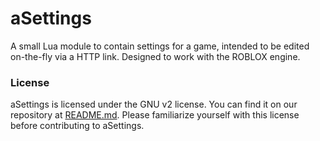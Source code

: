# aSettings
A small Lua module to contain settings for a game, intended to be edited on-the-fly via a HTTP link. Designed to work with the ROBLOX engine.

### License
aSettings is licensed under the GNU v2 license. You can find it on our repository at [README.md](README.md). Please familiarize yourself with this license before contributing to aSettings.
